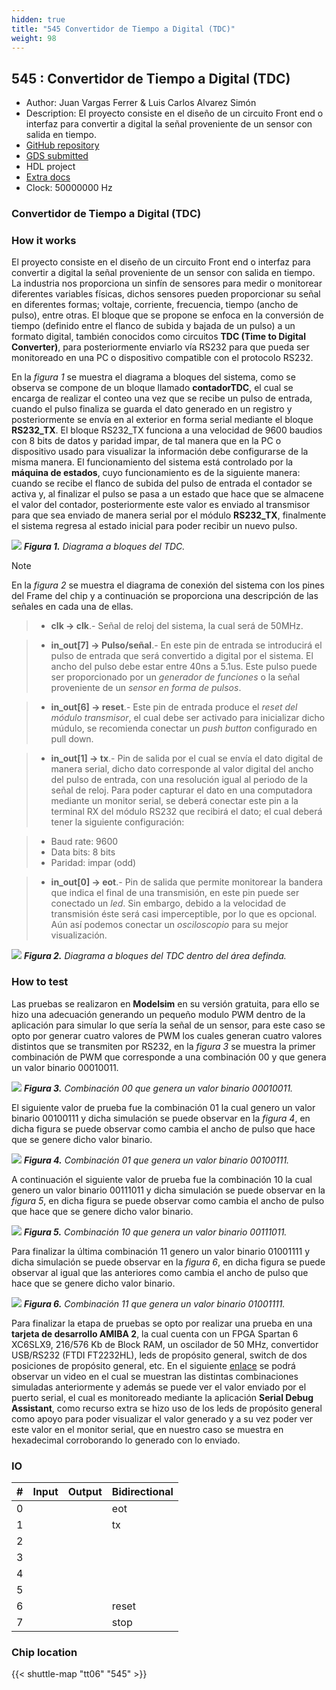 ```yaml
---
hidden: true
title: "545 Convertidor de Tiempo a Digital (TDC)"
weight: 98
---
```


## 545 : Convertidor de Tiempo a Digital (TDC)

* Author: Juan Vargas Ferrer &amp; Luis Carlos Alvarez Simón
* Description: El proyecto consiste en el diseño de un circuito Front end o interfaz para convertir a digital la señal proveniente de un sensor con salida en tiempo.
* [GitHub repository](https://github.com/jferrer08/latinpractice)
* [GDS submitted](https://github.com/jferrer08/latinpractice/actions/runs/8647119593)
* HDL project
* [Extra docs]()
* Clock: 50000000 Hz

<!---

This file is used to generate your project datasheet. Please fill in the information below and delete any unused
sections.

You can also include images in this folder and reference them in the markdown. Each image must be less than
512 kb in size, and the combined size of all images must be less than 1 MB.
-->


### Convertidor de Tiempo a Digital (TDC)

### How it works

El proyecto consiste en el diseño de un circuito Front end o interfaz para convertir a digital la señal proveniente de un sensor con salida en tiempo. La industria nos proporciona un sinfín de sensores para medir o monitorear diferentes variables físicas, dichos sensores pueden proporcionar su señal en diferentes formas; voltaje, corriente, frecuencia, tiempo (ancho de pulso), entre otras. El bloque que se propone se enfoca en la conversión de tiempo (definido entre el flanco de subida y bajada de un pulso) a un formato digital, también conocidos como circuitos **TDC (Time to Digital Converter)**, para posteriormente enviarlo vía RS232 para que pueda ser monitoreado en una PC o dispositivo compatible con el protocolo RS232.

En la *figura 1* se muestra el diagrama a bloques del sistema, como se observa se compone de un bloque llamado **contadorTDC**, el cual se encarga de realizar el conteo una vez que se recibe un pulso de entrada, cuando el pulso finaliza se guarda el dato generado en un registro y posteriormente se envía en al exterior en forma serial mediante el bloque **RS232_TX**. El bloque RS232_TX funciona a una velocidad de 9600 baudios con 8 bits de datos y paridad impar, de tal manera que en la PC o dispositivo usado para visualizar la información debe configurarse de la misma manera. El funcionamiento del sistema está controlado por la **máquina de estados**, cuyo funcionamiento es de la siguiente manera: cuando se recibe el flanco de subida del pulso de entrada el contador se activa y, al finalizar el pulso se pasa a un estado que hace que se almacene el valor del contador, posteriormente este valor es enviado al transmisor para que sea enviado de manera serial por el módulo **RS232_TX**, finalmente el sistema regresa al estado inicial para poder recibir un nuevo pulso.

![](images/topTDC.png)
***Figura 1.** Diagrama a bloques del TDC.*

> [!NOTE]
> En la *figura 2* se muestra el diagrama de conexión del sistema con los pines del Frame del chip y a continuación se proporciona una descripción de las señales en cada una de ellas.



> - **clk -> clk**.- Señal de reloj del sistema, la cual será de 50MHz.



> - **in_out[7] -> Pulso/señal**.- En este pin de entrada se introducirá el pulso de entrada que será convertido a digital por el sistema. El ancho del pulso debe estar entre 40ns a 5.1us. Este pulso puede ser proporcionado por un *generador de funciones* o la señal proveniente de un *sensor en forma de pulsos*.



> - **in_out[6] -> reset**.- Este pin de entrada produce el *reset del módulo transmisor*, el cual debe ser activado para inicializar dicho múdulo, se recomienda conectar un *push button* configurado en pull down.



> - **in_out[1] -> tx**.- Pin de salida por el cual se envía el dato digital de manera serial, dicho dato corresponde al valor digital del ancho del pulso de entrada, con una resolución igual al periodo de la señal de reloj. Para poder capturar el dato en una computadora mediante un monitor serial, se deberá conectar este pin a la terminal RX del módulo RS232 que recibirá el dato; el cual deberá tener la siguiente configuración:



> - Baud rate: 9600
> - Data bits: 8 bits
> - Paridad: impar (odd)



> - **in_out[0] -> eot**.- Pin de salida que permite monitorear la bandera que indica el final de una transmisión, en este pin puede ser conectado un *led*. Sin embargo, debido a la velocidad de transmisión éste será casi imperceptible, por lo que es opcional. Aún así podemos conectar un *osciloscopio* para su mejor visualización.



![](images/design.fw.png)
***Figura 2.** Diagrama a bloques del TDC dentro del área definda.*

### How to test

Las pruebas se realizaron en **Modelsim** en su versión gratuita, para ello se hizo una adecuación generando un pequeño modulo PWM dentro de la aplicación para simular lo que sería la señal de un sensor, para este caso se opto por generar cuatro valores de PWM los cuales generan cuatro valores distintos que se transmiten por RS232, en la *figura 3* se muestra la primer combinación de PWM que corresponde a una combinación 00 y que genera un valor binario 00010011.

![](images/00.png)
***Figura 3.** Combinación 00 que genera un valor binario 00010011.*

El siguiente valor de prueba fue la combinación 01 la cual genero un valor binario 00100111 y dicha simulación se puede observar en la *figura 4*, en dicha figura se puede observar como cambia el ancho de pulso que hace que se genere dicho valor binario.

![](images/01.png)
***Figura 4.** Combinación 01 que genera un valor binario 00100111.*

A continuación el siguiente valor de prueba fue la combinación 10 la cual genero un valor binario 00111011 y dicha simulación se puede observar en la *figura 5*, en dicha figura se puede observar como cambia el ancho de pulso que hace que se genere dicho valor binario.

![](images/10.png)
***Figura 5.** Combinación 10 que genera un valor binario 00111011.*

Para finalizar la última combinación 11 genero un valor binario 01001111 y dicha simulación se puede observar en la *figura 6*, en dicha figura se puede observar al igual que las anteriores como cambia el ancho de pulso que hace que se genere dicho valor binario.

![](images/11.png)
***Figura 6.** Combinación 11 que genera un valor binario 01001111.*

Para finalizar la etapa de pruebas se opto por realizar una prueba en una **tarjeta de desarrollo AMIBA 2**, la cual cuenta con un FPGA Spartan 6 XC6SLX9, 216/576 Kb de Block RAM, un oscilador de 50 MHz, convertidor USB/RS232 (FTDI FT2232HL), leds de propósito general, switch de dos posiciones de propósito general, etc. En el siguiente [enlace](https://youtu.be/AC0O6wIpQp8) se podrá observar un video en el cual se muestran las distintas combinaciones simuladas anteriormente y además se puede ver el valor enviado por el puerto serial, el cual es monitoreado mediante la aplicación **Serial Debug Assistant**, como recurso extra se hizo uso de los leds de propósito general como apoyo para poder visualizar el valor generado y a su vez poder ver este valor en el monitor serial, que en nuestro caso se muestra en hexadecimal corroborando lo generado con lo enviado.

<!---
## External hardware

TDC
-->


### IO

| #             | Input    | Output   | Bidirectional   |
| ------------- | -------- | -------- | --------------- |
| 0 |   |   | eot        |
| 1 |   |   | tx        |
| 2 |   |   |         |
| 3 |   |   |         |
| 4 |   |   |         |
| 5 |   |   |         |
| 6 |   |   | reset        |
| 7 |   |   | stop        |


### Chip location

{{< shuttle-map "tt06" "545" >}}
